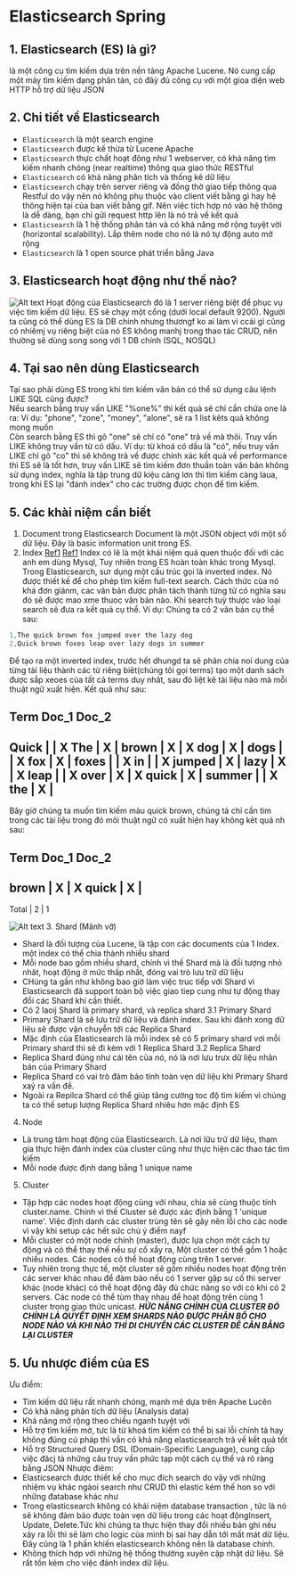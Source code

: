 # Elasticsearch Spring
## 1. Elasticsearch (ES) là gì?
là một công cụ tìm kiếm dựa trên nền tảng Apache Lucene. Nó cung cấp một máy tìm kiếm dạng phân tán, có đâỳ đủ công cụ với một gioa diện web HTTP hỗ trợ dữ liệu JSON
## 2. Chi tiết về Elasticsearch 
- `Elasticsearch` là một search engine
- `Elasticsearch` được kế thừa từ Lucene Apache
- `Elasticsearch` thực chất hoạt đông như 1 webserver, có khả năng tìm kiếm nhanh chóng (near realtime) thông qua giao thức RESTful
- `Elasticsearch` có khả năng phân tích và thống kê dữ liệu
- `Elasticsearch` chạy trên server riêng và đồng thờ giao tiếp thông qua Restful do vậy nên nó không phụ thuộc vào client viết bằng gì hay hệ thông hiện tại của ban viết bằng gif. Nên việc tích hợp nó vào hệ thông là dễ dàng, bạn chỉ gửi request http lên là nó trả về kết quả
- `Elasticsearch` là 1 hệ thống phân tán và có khả năng mở rộng tuyệt vời (horizontal scalability). Lắp thêm node cho nó là nó tự động auto mở rộng
- `Elasticsearch` là 1 open source phát triển bằng Java
## 3. Elasticsearch hoạt động như thế nào?
![Alt text](https://topdev.vn/blog/wp-content/uploads/2020/05/elasticsearch-la-gi.png)
Hoạt động của Elasticsearch đó là 1 server riêng biệt để phục vụ việc tìm kiếm dữ liệu. ES sẽ chạy một cổng (dưới local default 9200). Người ta cũng có thể dùng ES là DB chính nhưng thươngf ko ai làm vì ccái gì cũng có nhiêmj vụ riêng biệt của nó
ES không manhj trong thao tác CRUD, nên thường sẽ dùng song song với 1 DB chính (SQL, NOSQL)
## 4. Tại sao nên dùng Elasticsearch
Tại sao phải dùng ES trong khi tìm kiếm văn bản có thể sử dụng câu lệnh LIKE SQL cũng được?
<br>
Nếu search bằng truy vấn LIKE "%one%" thì kết quả sẽ chỉ cần chứa one là ra: Ví dụ: "phone", "zone", "money", "alone", sẽ ra 1 list kêts quả không mong muốn
<br>
Còn search bằng ES thì gõ  "one" sẽ chỉ có "one" trả về mà thôi. Truy vấn LIKE không truy vấn từ có dấu. Ví dụ: từ khoá có dấu là "có", nếu truy vấn LIKE chỉ gõ "co" thì sẽ không trả về được chính xác kết quả về performance thì ES sẽ là tốt hơn, truy vấn LIKE sẽ tìm kiếm đơn thuần toàn văn bản không sử dụng index, nghĩa là tập trung dữ kiệu càng lơn thì tìm kiếm càng laua, trong khi ES lại "đánh index" cho các trường được chọn để tìm kiếm.
## 5. Các khài niệm cần biết
1. Document trong Elasticsearch
Document là một JSON object với một số dữ liệu. Đây là basic information unit trong ES.
2. Index
[Ref1](https://www.elastic.co/guide/en/elasticsearch/guide/current/inverted-index.html)
[Ref1](https://www.elastic.co/guide/en/elasticsearch/guide/current/relevance-intro.html#relevance-intro)
Index có lẽ là một khái niệm quá quen thuộc đối với các anh em dùng Mysql, Tuy nhiên trong ES hoàn toàn khác trong Mysql.
Trong Elasticsearch, sưr dụng một cấu trúc gọi là inverted index. Nó được thiết kế để cho phép tìm kiếm full-text search. Cách thức của nó khá đơn giảnm, cac văn bản được phân tách thành từng từ có nghĩa sau đó sẽ được mao xme thuoc văn bản nào. Khi search tuỳ thược vào loại search sẽ đưa ra kết quả cụ thể.
Ví dụ: Chúng ta có 2 văn bản cụ thể sau:
```java
1,The quick brown fox jumped over the lazy dog
2,Quick brown foxes leap over lazy dogs in summer
```
Để tạo ra một inverted index, trước hết dhungd ta sẽ phân chia noi dung của từng tài liệu thành các từ riêng biêt(chúng tôi gọi terms) tạo một danh sách được sắp xeoes của tất cả terms duy nhât, sau đó liệt kê tài liệu nào mà mỗi thuật ngữ xuất hiện. Kết quả như sau:

Term      Doc_1  Doc_2
-------------------------
Quick   |       |  X
The     |   X   |
brown   |   X   |  X
dog     |   X   |
dogs    |       |  X
fox     |   X   |
foxes   |       |  X
in      |       |  X
jumped  |   X   |
lazy    |   X   |  X
leap    |       |  X
over    |   X   |  X
quick   |   X   |
summer  |       |  X
the     |   X   |
------------------------

Bây giờ chúng ta muốn tìm kiếm màu quick brown, chúng tả chỉ cần tìm trong các tài liệu trong đó mõi thuật ngữ có xuất hiện hay không kêt quả nh sau:

Term      Doc_1  Doc_2
-------------------------
brown   |   X   |  X
quick   |   X   |
------------------------
Total   |   2   |  1

![Alt text](https://topdev.vn/blog/wp-content/uploads/2020/05/elasticsearch-la-gi1.png)
3. Shard (Mãnh vỡ)
- Shard là đối tượng của Lucene, là tập con các documents của 1 Index. một index có thể chia thành nhiều shard
- Mỗi node bao gồm nhiều shard, chính vì thế Shard mà là đối tượng nhỏ nhât, hoạt động ở mức thấp nhất, đóng vai trò lưu trữ dữ liệu
- CHúng ta gần như không bao giờ làm việc truc tiếp với Shard vì Elasticsearch đã support toàn bộ việc giao tiep cung như tự động thay đổi các Shard khi cần thiết.
- Có 2 laoij Shard là primary shard, và replica shard
3.1 Primary Shard
- Primary Shard là sẽ lưu trữ dữ liệu và đánh index. Sau khi đánh xong dữ liệu sẽ được vận chuyễn tới các Replica Shard
- Mặc định của Elasticsearch là mỗi index sẽ có 5 primary shard vơi mỗi Primary shard thì sẽ đi kèm với 1 Replica Shard
3.2 Replica Shard
-  Replica Shard đúng như cái tên của nó, nó là nơi lưu trưx dữ liệu nhân bản của Primary Shard
-  Replica Shard có vai trò đảm bảo tính toàn vẹn dữ liệu khi Primary Shard xaỷ ra vấn đề.
-  Ngoài ra Repilca Shard có thể giúp tăng cường toc độ tìm kiếm vì chúng ta có thế setup lượng Replica Shard nhiêu hơn mặc định ES
4. Node
- Là trung tâm hoạt động của Elasticsearch. Là nơi lữu trữ dữ liệu, tham gia thực hiện đánh index của cluster cũng như thực hiện các thao tác tìm kiếm
- Mỗi node được định dang bằng 1 unique name
5. Cluster
- Tập hợp các nodes hoạt động cùng với nhau, chia sẽ cùng thuộc tính cluster.name. Chính vì thế Cluster sẽ được xác định bằng 1 'unique name'. Việc định danh các cluster trùng tên sẽ gây nên lỗi cho các node vì vậy khi setup các hết sức chú ý điểm nayf
- Mỗi cluster có một node chính (master), được lựa chọn một cách tự động và có thể thay thế nếu sự cố xẩy ra, Một cluster có thể gồm 1 hoặc nhiều nodes. Các nodes có thể hoạt động cùng trên 1 server.
- Tuy nhiên trong thực tế, một cluster sẽ gồm nhiều nodes hoạt động trên các server khác nhau để đảm bảo nếu có 1 server gặp sự cố thì server khác (node khác) có thể hoạt động đây đủ chức năng so với có khi có 2 servers. Các node có thể tùm thay nhau để hoạt động trên cùng 1 cluster trong giao thức unicast.
***HỨC NĂNG CHÍNH CỦA CLUSTER ĐÓ CHÍNH LÀ QUYẾT ĐỊNH XEM SHARDS NÀO ĐƯỢC PHÂN BỔ CHO NODE NÀO VÀ KHI NÀO THÌ DI CHUYỂN CÁC CLUSTER ĐỂ CÂN BẰNG LẠI CLUSTER***
## 5. Ưu nhược điểm của ES
Ưu điểm:
- Tìm kiếm dữ liệu rất nhanh chóng, mạnh mẽ dựa trên Apache Lucên
- Có khả năng phân tích dữ liệu (Analysis data)
- Khả năng mở rộng theo chiều nganh tuyệt với
- Hỗ trợ tìm kiếm mờ, tưc là từ khoá tìm kiếm có thể bị sai lỗi chính tả hay không đúng cú pháp thì vẫn có khả năng elasticsearch trả về kết quả tốt
- Hỗ trợ Structured Query DSL (Domain-Specific Language), cung cấp việc đăcj tả những câu truy vấn phức tạp một cách cụ thể và rõ ràng bằng JSON
Nhược điêm:
- Elasticsearch được thiết kế cho mục đích search do vậy với những nhiệm vụ khác ngàoi search như CRUD thì elastic kém thế hon so với những đatabase khác như
- Trong elasticsearch không có khái niệm database transaction , tức là nó sẽ không đảm bảo được toàn vẹn dữ liệu trong các hoạt độngInsert, Update, Delete.Tức khi chúng ta thực hiện thay đổi nhiều bản ghi nếu xảy ra lỗi thì sẽ làm cho logic của mình bị sai hay dẫn tới mất mát dữ liệu. Đây cũng là 1 phần khiến elasticsearch không nên là database chính.
- Không thích hợp với những hệ thống thường xuyên cập nhật dữ liệu. Sẽ rất tốn kém cho việc đánh index dữ liệu.
